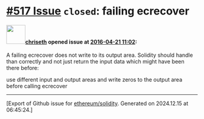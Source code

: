# [\#517 Issue](https://github.com/ethereum/solidity/issues/517) `closed`: failing ecrecover

#### <img src="https://avatars.githubusercontent.com/u/9073706?v=4" width="50">[chriseth](https://github.com/chriseth) opened issue at [2016-04-21 11:02](https://github.com/ethereum/solidity/issues/517):

A failing ecrecover does not write to its output area. Solidity should handle than correctly and not just return the input data which might have been there before:

use different input and output areas and write zeros to the output area before calling ecrecover





-------------------------------------------------------------------------------



[Export of Github issue for [ethereum/solidity](https://github.com/ethereum/solidity). Generated on 2024.12.15 at 06:45:24.]
